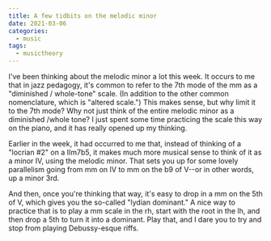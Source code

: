 ```yaml
---
title: A few tidbits on the melodic minor
date: 2021-03-06
categories:
  - music
tags:
  - musictheory
---
```


I've been thinking about the melodic minor a lot this week. It occurs to me that in jazz pedagogy, it's common to refer to the 7th mode of the mm as a "diminished / whole-tone" scale. (In addition to the other common nomenclature, which is "altered scale.") This makes sense, but why limit it to the 7th mode? Why not just think of the entire melodic minor as a diminished /whole tone? I just spent some time practicing the scale this way on the piano, and it has really opened up my thinking.

Earlier in the week, it had occurred to me that, instead of thinking of a "locrian #2" on a IIm7b5, it makes much more musical sense to think of it as a minor IV, using the melodic minor. That sets you up for some lovely parallelism going from mm on IV to mm on the b9 of V--or in other words, up a minor 3rd.

And then, once you're thinking that way, it's easy to drop in a mm on the 5th of V, which gives you the so-called "lydian dominant." A nice way to practice that is to play a mm scale in the rh, start with the root in the lh, and then drop a 5th to turn it into a dominant. Play that, and I dare you to try and stop from playing Debussy-esque riffs.

